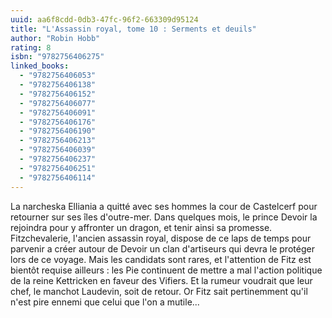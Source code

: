 ```yaml
---
uuid: aa6f8cdd-0db3-47fc-96f2-663309d95124
title: "L'Assassin royal, tome 10 : Serments et deuils"
author: "Robin Hobb"
rating: 8
isbn: "9782756406275"
linked_books:
  - "9782756406053"
  - "9782756406138"
  - "9782756406152"
  - "9782756406077"
  - "9782756406091"
  - "9782756406176"
  - "9782756406190"
  - "9782756406213"
  - "9782756406039"
  - "9782756406237"
  - "9782756406251"
  - "9782756406114"
---
```


La narcheska Elliania a quitté avec ses hommes la cour de Castelcerf pour retourner sur ses îles d'outre-mer. Dans quelques mois, le prince Devoir la rejoindra pour y affronter un dragon, et tenir ainsi sa promesse. Fitzchevalerie, l'ancien assassin royal, dispose de ce laps de temps pour parvenir a créer autour de Devoir un clan d'artiseurs qui devra le protéger lors de ce voyage. Mais les candidats sont rares, et l'attention de Fitz est bientôt requise ailleurs : les Pie continuent de mettre a mal l'action politique de la reine Kettricken en faveur des Vifiers. Et la rumeur voudrait que leur chef, le manchot Laudevin, soit de retour. Or Fitz sait pertinemment qu'il n'est pire ennemi que celui que l'on a mutile...